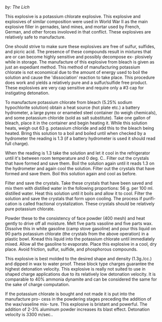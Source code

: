 _by: The Lich_

This explosive is a potassium chlorate explosive.  This explosive and
explosives of similar composition were used in World War II as the main
explosive filler in gernades, land mines, and mortar used by French, German,
and other forces involoved in that conflict.  These explosives are relatively
safe to manufacture.

One should strive to make sure these explosives are free of sulfur,
sulfides, and picric acid.  The presence of these compounds result in mixtures
that are or can become highly sensitive and possibly decompose ex- plosively
while in storage.  The manufacture of this explosive from bleach is given as
just an expediant method.  This method of manufacturing potassium chlorate is
not economical due to the amount of energy used to boil the solution and cause
the 'dissociation' reaction to take place.  This procedure does work and
yields a relatively pure and a sulfur/sulfide free product.  These explosives
are very cap sensitive and require only a #3 cap for instigating detonation.

To manufacture potassium chlorate from bleach (5.25% sodium hypochlorite
solution) obtain a heat source (hot plate etc.) a battery hydrometer, a large
pyrex or enameled steel container (to weigh chemicals), and some potassium
chloride (sold as salt substitute).  Take one gallon of bleach, place it in
the container and begin heating it.  While this solution heats, weigh out 63
g.  potassium chloride and add this to the bleach being heated. Bring this
solution to a boil and boiled until when checked by a hydrometer the reading
is 1.3 (if a battery hydrometer is used it should read full charge).

When the reading is 1.3 take the solution and let it cool in the refrigerator
until it's between room temperature and 0 deg.  C..  Filter out the crystals
that have formed and save them.  Boil the solution again until it reads 1.3 on
the hydrometer and again cool the solution.  Filter out the crystals that have
formed and save them.  Boil this solution again and cool as before.

Filter and save the crystals.  Take these crystals that have been saved and
mix them with distilled water in the following proportions: 56 g.  per 100 ml.
distilled water.  Heat this solution until it boils and allow it to cool.
Filter the solution and save the crystals that form upon cooling.  The process
if purifi- cation is called fractional crystalization.  These crystals should
be relatively pure potassium chlorate.

Powder these to the consistency of face powder (400 mesh) and heat gently to
drive off all moisture.  Melt five parts vasoline and five parts wax.
Dissolve this in white gasoline (camp stove gasoline) and pour this liquid on
90 parts potassium chlorate (the crystals from the above operation) in a
plastic bowl. Knead this liquid into the potassium chlorate until immediately
mixed.  Allow all the gasoline to evaporate.  Place this explosive in a cool,
dry place.  Avoid friction, sulfur, sulfide, and phosphorous compounds.

This explosive is best molded to the desired shape and density
(1.3g./cc.) and dipped in wax to water proof.  These block type charges
guarantee the highest detonation velocity.  This explosive is really not
suited to use in shaped charge applications due to its relatively low
detonation velocity.  It is comparable to 40% ammonia dynamite and can be
considered the same for the sake of charge computation.

If the potassium chlorate is bought and not made it is put into the
manufacture pro- cess in the powdering stages preceding the addition of the
wax/vaseline mix- ture.  This explosive is bristant and powerful.  The
addition of 2-3% aluminum powder increases its blast effect.  Detonation
velocity is 3300 m/sec..